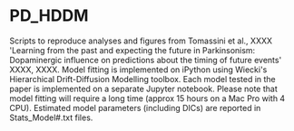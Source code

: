 # PD_HDDM 
Scripts to reproduce analyses and figures from Tomassini et al., XXXX 'Learning from the past and expecting the future in Parkinsonism: Dopaminergic influence on predictions about the timing of future events' XXXX, XXXX.
Model fitting is implemented on iPython using Wiecki's Hierarchical Drift-Diffusion Modelling toolbox. Each model tested in the paper is implemented on a separate Jupyter notebook. Please note that model fitting will require a long time (approx 15 hours on a Mac Pro with 4 CPU). Estimated model parameters (including DICs) are reported in Stats_Model#.txt files.
